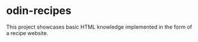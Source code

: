 # odin-recipes
This project showcases basic HTML knowledge implemented in the form of 
a recipe website.
